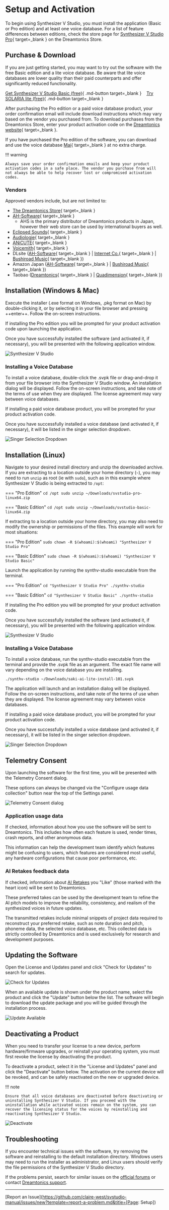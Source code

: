 # Setup and Activation

To begin using Synthesizer V Studio, you must install the application (Basic or Pro edition) and at least one voice database. For a list of feature differences between editions, check the store page for [Synthesizer V Studio Pro](https://store.dreamtonics.com/product/editor-svstudio-pro/){ target=_blank } on the Dreamtonics Store.

## Purchase & Download

If you are just getting started, you may want to try out the software with the free Basic edition and a lite voice database. Be aware that lite voice databases are lower quality than their paid counterparts and offer significantly reduced functionality.

[Get Synthesizer V Studio Basic (free)](https://resource.dreamtonics.com/download/English/Synthesizer%20V%20Studio%20Basic/){ .md-button target=_blank }&nbsp;&nbsp;&nbsp;&nbsp;[Try SOLARIA lite (free)](https://www.eclipsedsounds.com/solaria#comp-lhza0rpi){ .md-button target=_blank }

After purchasing the Pro edition or a paid voice database product, your order confirmation email will include download instructions which may vary based on the vendor you purchased from. To download purchases from the Dreamtonics Store, enter your product activation code on the [Dreamtonics website](https://auth.dreamtonics.com/store/download){ target=_blank }.

If you have purchased the Pro edition of the software, you can download and use the voice database [Mai](https://resource.dreamtonics.com/download/English/Voice%20Databases/Free%20Voice%20Databases%20for%20Synthesizer%20V%20Studio%20Pro/){ target=_blank } at no extra charge.

!!! warning

    Always save your order confirmation emails and keep your product activation codes in a safe place. The vendor you purchase from will not always be able to help recover lost or compromised activation codes.

### Vendors

Approved vendors include, but are not limited to:

* [The Dreamtonics Store](https://store.dreamtonics.com/){ target=_blank }
* [AH-Software](https://www.ah-soft.com/product/download.html#synth-v){ target=_blank }
    * AHS is the primary distributor of Dreamtonics products in Japan, however their web store can be used by international buyers as well.
* [Eclipsed Sounds](https://www.eclipsedsounds.com/shop){ target=_blank }
* [Audiologie](https://audiologie.us/collections/voice-databases){ target=_blank }
* [ANiCUTE](https://www.anicute.com/){ target=_blank }
* [Voicemith](https://www.voicemith.com/overseasstore/){ target=_blank }
* DLsite ([AH-Software](https://www.dlsite.com/soft/fsr/=/language/jp/keyword/VG01804+%22Synthesizer+V%22){ target=_blank } | [Internet Co.](https://www.dlsite.com/soft/fsr/=/language/jp/keyword/VG02985+%22Synthesizer+V%22){ target=_blank } | [Bushiroad Music](https://www.dlsite.com/soft/fsr/=/language/jp/keyword/VG03040+%22Synthesizer+V%22){ target=_blank })
* Amazon Japan ([AH-Software](https://www.amazon.co.jp/s?k=AHS+%22Synthesizer+V%22){ target=_blank } | [Bushiroad Music](https://www.amazon.co.jp/s?k=%E3%83%96%E3%82%B7%E3%83%AD%E3%83%BC%E3%83%89%E3%83%9F%E3%83%A5%E3%83%BC%E3%82%B8%E3%83%83%E3%82%AF+%22Synthesizer+V%22){ target=_blank })
* Taobao ([Dreamtonics](https://shop390836001.taobao.com/){ target=_blank } | [Quadimension](https://shop109464960.taobao.com/){ target=_blank })


## Installation (Windows & Mac)

Execute the installer (.exe format on Windows, .pkg format on Mac) by double-clicking it, or by selecting it in your file browser and pressing ++enter++. Follow the on-screen instructions.

If installing the Pro edition you will be prompted for your product activation code upon launching the application.

Once you have successfully installed the software (and activated it, if necessary), you will be presented with the following application window.

![Synthesizer V Studio](img/synthv-studio.png)

### Installing a Voice Database

To install a voice database, double-click the .svpk file or drag-and-drop it from your file browser into the Synthesizer V Studio window. An installation dialog will be displayed. Follow the on-screen instructions, and take note of the terms of use when they are displayed. The license agreement may vary between voice databases.

If installing a paid voice database product, you will be prompted for your product activation code.

Once you have successfully installed a voice database (and activated it, if necessary), it will be listed in the singer selection dropdown.

![Singer Selection Dropdown](img/quickstart/singer-dropdown-arrangement.png)

## Installation (Linux)

Navigate to your desired install directory and unzip the downloaded archive. If you are extracting to a location outside your home directory (`~`), you may need to run `unzip` as root (ie with `sudo`), such as in this example where Synthesizer V Studio is being extracted to `/opt`:

=== "Pro Edition"
    ```
    cd /opt
    sudo unzip ~/Downloads/svstudio-pro-linux64.zip
    ```

=== "Basic Edition"
    ```
    cd /opt
    sudo unzip ~/Downloads/svstudio-basic-linux64.zip
    ```

If extracting to a location outside your home directory, you may also need to modify the ownership or permissions of the files. This example will work for most situations:

=== "Pro Edition"
    ```
    sudo chown -R $(whoami):$(whoami) "Synthesizer V Studio Pro"
    ```

=== "Basic Edition"
    ```
    sudo chown -R $(whoami):$(whoami) "Synthesizer V Studio Basic"
    ```

Launch the application by running the synthv-studio executable from the terminal.

=== "Pro Edition"
    ```
    cd "Synthesizer V Studio Pro"
    ./synthv-studio
    ```

=== "Basic Edition"
    ```
    cd "Synthesizer V Studio Basic"
    ./synthv-studio
    ```

If installing the Pro edition you will be prompted for your product activation code.

Once you have successfully installed the software (and activated it, if necessary), you will be presented with the following application window.

![Synthesizer V Studio](img/synthv-studio.png)

### Installing a Voice Database

To install a voice database, run the synthv-studio executable from the terminal and provide the .svpk file as an argument. The exact file name will vary depending on the voice database you are installing.

`./synthv-studio ~/Downloads/saki-ai-lite-install-101.svpk`

The application will launch and an installation dialog will be displayed. Follow the on-screen instructions, and take note of the terms of use when they are displayed. The license agreement may vary between voice databases.

If installing a paid voice database product, you will be prompted for your product activation code.

Once you have successfully installed a voice database (and activated it, if necessary), it will be listed in the singer selection dropdown.

![Singer Selection Dropdown](img/quickstart/singer-dropdown-arrangement.png)

## Telemetry Consent

Upon launching the software for the first time, you will be presented with the Telemetry Consent dialog.

These options can always be changed via the "Configure usage data collection" button near the top of the Settings panel.

![Telemetry Consent dialog](img/quickstart/telemetry-consent.png)

### Application usage data

If checked, information about how you use the software will be sent to Dreamtonics. This includes how often each feature is used, render times, crash reports, and other anonymous data.

This information can help the development team identify which features might be confusing to users, which features are considered most useful, any hardware configurations that cause poor performance, etc.

### AI Retakes feedback data

If checked, information about [AI Retakes](ai-functions/ai-retakes.md) you "Like" (those marked with the heart icon) will be sent to Dreamtonics.

These preferred takes can be used by the development team to refine the AI pitch models to improve the reliability, consistency, and realism of the synthesized voices in future updates.

The transmitted retakes include minimal snippets of project data required to reconstruct your preferred retake, such as note duration and pitch, phoneme data, the selected voice database, etc. This collected data is strictly controlled by Dreamtonics and is used exclusively for research and development purposes.

## Updating the Software

Open the License and Updates panel and click "Check for Updates" to search for updates.

![Check for Updates](img/check-for-updates.png)

When an available update is shown under the product name, select the product and click the "Update" button below the list. The software will begin to download the update package and you will be guided through the installation process.

![Update Available](img/update.png)

## Deactivating a Product

When you need to transfer your license to a new device, perform hardware/firmware upgrades, or reinstall your operating system, you must first revoke the license by deactivating the product.

To deactivate a product, select it in the "License and Updates" panel and click the "Deactivate" button below. The activation on the current device will be revoked, and can be safely reactivated on the new or upgraded device.

!!! note

    Ensure that all voice databases are deactivated before deactivating or uninstalling Synthesizer V Studio. If you proceed with the uninstallation while activated voices remain on the system, you can recover the licensing status for the voices by reinstalling and reactivating Synthesizer V Studio.

![Deactivate](img/deactivate.png)

## Troubleshooting

If you encounter technical issues with the software, try removing the software and reinstalling to the default installation directory. Windows users may need to run the installer as administrator, and Linux users should verify the file permissions of the Synthesizer V Studio directory.

If the problems persist, search for similar issues on the [official forums](https://forum.synthesizerv.com/search) or contact [Dreamtonics support](support.md).

---

[Report an Issue](https://github.com/claire-west/svstudio-manual/issues/new?template=report-a-problem.md&title=[Page: Setup])